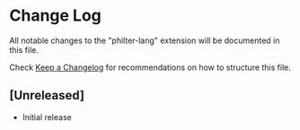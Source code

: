# Change Log

All notable changes to the "philter-lang" extension will be documented in this file.

Check [Keep a Changelog](http://keepachangelog.com/) for recommendations on how to structure this file.

## [Unreleased]

- Initial release